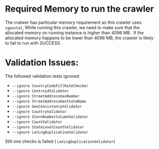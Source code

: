 # Required Memory to run the crawler 

The cralwer has particular memory requirement as this crawler uses `sgpostal`, While running this crawler, we need to make sure that the allocated memory on running instance is higher than 4096 MB . If the allocated memory happens to be lower than 4096 MB, the crawler is likely to fail to run with SUCCESS. 

# Validation Issues:
The followed validation tests ignored:


- `--ignore CountryCodeFillRateChecker`
- `--ignore CentroidValidator`
- `--ignore StreetAddressHasNumber`
- `--ignore StreetAddressHasStateName` 
- `--ignore GeoConsistencyValidator` 
- `--ignore CountryValidator` 
- `--ignore StoreNumberColumnValidator`
- `--ignore CountValidator` 
- `--ignore StateLevelCountValidator`
- `--ignore LatLngDuplicationValidator`

Still one checks is failed ( `LatLngDuplicationValidator`)


